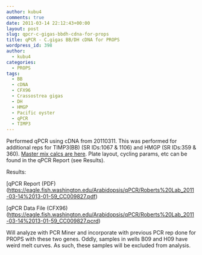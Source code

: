 ```yaml
---
author: kubu4
comments: true
date: 2011-03-14 22:12:43+00:00
layout: post
slug: qpcr-c-gigas-bbdh-cdna-for-props
title: qPCR - C.gigas BB/DH cDNA for PROPS
wordpress_id: 398
author:
  - kubu4
categories:
  - PROPS
tags:
  - BB
  - cDNA
  - CFX96
  - Crassostrea gigas
  - DH
  - HMGP
  - Pacific oyster
  - qPCR
  - TIMP3
---
```


Performed qPCR using cDNA from 20110311. This was performed for additional reps for TIMP3(BB) (SR IDs:1067 & 1106) and HMGP (SR IDs:359 & 360). [Master mix calcs are here](https://eagle.fish.washington.edu/Arabidopsis/Notebook%20Workup%20Files/20110314-01.jpg). Plate layout, cycling params, etc can be found in the qPCR Report (see Results).

Results:

[qPCR Report (PDF)(https://eagle.fish.washington.edu/Arabidopsis/qPCR/Roberts%20Lab_2011-03-14%2013-01-59_CC009827.pdf)

[qPCR Data File (CFX96)(https://eagle.fish.washington.edu/Arabidopsis/qPCR/Roberts%20Lab_2011-03-14%2013-01-59_CC009827.pcrd)

Will analyze with PCR Miner and incorporate with previous PCR rep done for PROPS with these two genes. Oddly, samples in wells B09 and H09 have weird melt curves. As such, these samples will be excluded from analysis.
